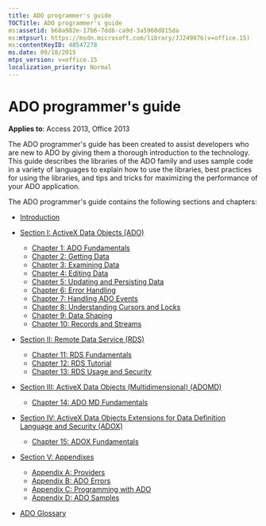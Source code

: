 ```yaml
---
title: ADO programmer's guide
TOCTitle: ADO programmer's guide
ms:assetid: b68a982e-17b6-7dd6-ca9d-3a5960d815da
ms:mtpsurl: https://msdn.microsoft.com/library/JJ249876(v=office.15)
ms:contentKeyID: 48547278
ms.date: 09/18/2015
mtps_version: v=office.15
localization_priority: Normal
---
```


# ADO programmer's guide

**Applies to**: Access 2013, Office 2013

The ADO programmer's guide has been created to assist developers who are new to ADO by giving them a thorough introduction to the technology. This guide describes the libraries of the ADO family and uses sample code in a variety of languages to explain how to use the libraries, best practices for using the libraries, and tips and tricks for maximizing the performance of your ADO application.

The ADO programmer's guide contains the following sections and chapters:

- [Introduction](introduction-to-ado-programming.md)
  
- [Section I: ActiveX Data Objects (ADO)](section-i-activex-data-objects.md)
    
    - [Chapter 1: ADO Fundamentals](chapter-1-ado-fundamentals.md)
    - [Chapter 2: Getting Data](chapter-2-getting-data.md)
    - [Chapter 3: Examining Data](chapter-3-examining-data.md)
    - [Chapter 4: Editing Data](chapter-4-editing-data.md)
    - [Chapter 5: Updating and Persisting Data](chapter-5-updating-and-persisting-data.md)
    - [Chapter 6: Error Handling](chapter-6-error-handling.md)
    - [Chapter 7: Handling ADO Events](chapter-7-handling-ado-events.md)
    - [Chapter 8: Understanding Cursors and Locks](chapter-8-understanding-cursors-and-locks.md)
    - [Chapter 9: Data Shaping](chapter-9-data-shaping.md)
    - [Chapter 10: Records and Streams](chapter-10-records-and-streams.md)

- [Section II: Remote Data Service (RDS)](section-ii-remote-data-service.md)
    
    - [Chapter 11: RDS Fundamentals](chapter-11-rds-fundamentals.md)
    - [Chapter 12: RDS Tutorial](chapter-12-rds-tutorial.md)
    - [Chapter 13: RDS Usage and Security](chapter-13-rds-usage-and-security.md)

- [Section III: ActiveX Data Objects (Multidimensional) (ADOMD)](section-iii-ado-multidimensional-ado-md.md)
    
    - [Chapter 14: ADO MD Fundamentals](chapter-14-ado-md-fundamentals.md)

- [Section IV: ActiveX Data Objects Extensions for Data Definition Language and Security (ADOX)](section-iv-ado-extensions-for-data-definition-language-and-security-adox.md)
    
    - [Chapter 15: ADOX Fundamentals](chapter-15-adox-fundamentals.md)

- [Section V: Appendixes](section-v-appendixes.md)
    
    - [Appendix A: Providers](appendix-a-providers.md)
    - [Appendix B: ADO Errors](appendix-b-ado-errors.md)
    - [Appendix C: Programming with ADO](appendix-c-programming-with-ado.md)
    - [Appendix D: ADO Samples](appendix-d-ado-samples.md)

- [ADO Glossary](ado-glossary.md)


